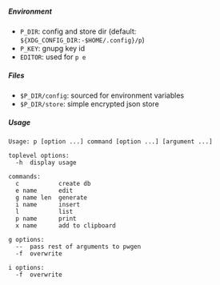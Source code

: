 ##### Environment
* `P_DIR`: config and store dir (default: `${XDG_CONFIG_DIR:-$HOME/.config}/p`)
* `P_KEY`: gnupg key id
* `EDITOR`: used for `p e`

##### Files
* `$P_DIR/config`: sourced for environment variables
* `$P_DIR/store`: simple encrypted json store

##### Usage
```
Usage: p [option ...] command [option ...] [argument ...]

toplevel options:
  -h  display usage

commands:
  c           create db
  e name      edit
  g name len  generate
  i name      insert
  l           list
  p name      print
  x name      add to clipboard

g options:
  --  pass rest of arguments to pwgen
  -f  overwrite

i options:
  -f  overwrite
```

